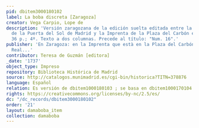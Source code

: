```yaml
---
pid: dbitem3000180102
label: La boba discreta [Zaragoza]
creator: Vega Carpio, Lope de
description: 'Versión zaragozana de la edición suelta editada entre la Lonja de Comedias
  de la Puerta del Sol de Madrid y la Imprenta de la Plaza del Carbón en Zaragoza.
  36 p.; 4º. Texto a dos columnas. Precede al título: "Num. 16".'
publisher: 'En Zaragoza: en la Imprenta que està en la Plaza del Carbón sobre el Peso
  Real...'
contributor: Teresa de Guzmán [editora]
_date: '1737'
object_type: Impreso
repository: Biblioteca Histórica de Madrid
source: http://catalogos.munimadrid.es/cgi-bin/historica?TITN=378876
language: Español
relation: Es versión de dbitem1000180103 ; se basa en dbitem1000170104
rights: https://creativecommons.org/licenses/by-nc/2.5/es/
dc: "/dc_records/dbitem3000180102"
order: '21'
layout: damaboba_item
collection: damaboba
---
```

